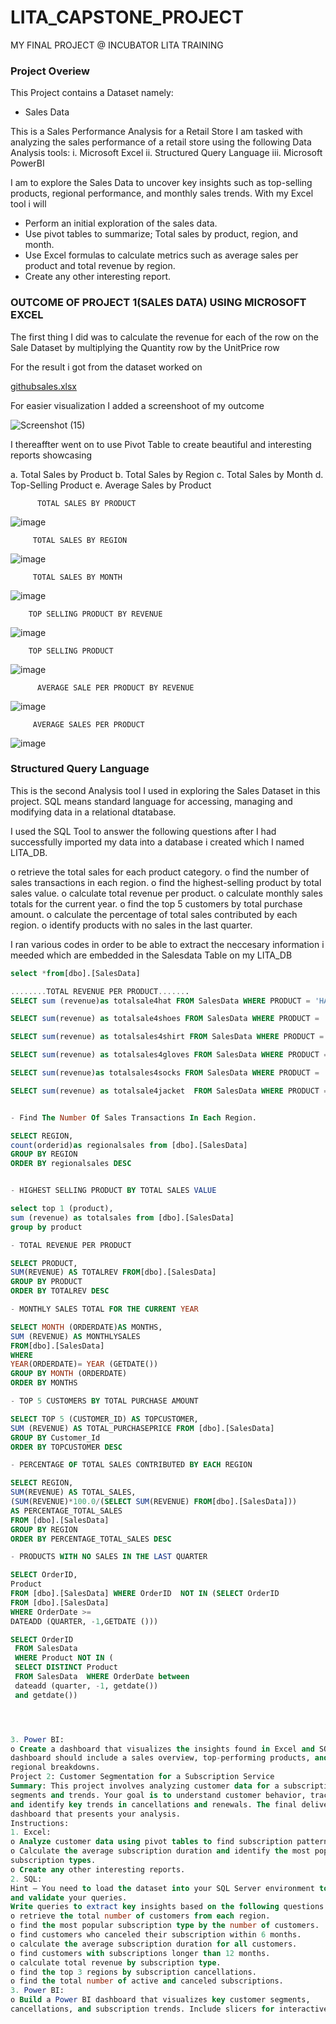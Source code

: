 # LITA_CAPSTONE_PROJECT

MY FINAL PROJECT @ INCUBATOR LITA TRAINING

### Project Overiew

This Project contains a Dataset namely:

- Sales Data

This is a Sales Performance Analysis for a Retail Store
I am tasked with analyzing the sales performance of a retail store using the following Data Analysis tools:
i. Microsoft Excel 
ii. Structured Query Language
iii. Microsoft PowerBI

I am to explore the Sales Data to uncover key insights such as top-selling products, regional
performance, and monthly sales trends. With my Excel tool i will 
- Perform an initial exploration of the sales data.
- Use pivot tables to summarize; Total sales by product, region, and month.
- Use Excel formulas to calculate metrics such as average sales per product and total revenue by region.
- Create any other interesting report.
  
### OUTCOME OF PROJECT 1(SALES DATA) USING MICROSOFT EXCEL 

The first thing I did was to calculate the revenue for each of the row on the Sale Dataset by multiplying the Quantity row by the UnitPrice row

For the result i got from the dataset worked on

[githubsales.xlsx](https://github.com/user-attachments/files/17611792/githubsales.xlsx)


For easier visualization I added a screenshoot of my outcome

![Screenshot (15)](https://github.com/user-attachments/assets/6b361139-27fb-49a5-8d1a-359eec088c9b)

I thereaffter went on to use Pivot Table to create beautiful and interesting reports showcasing 

a. Total Sales by Product
b. Total Sales by Region
c. Total Sales by Month
d. Top-Selling Product
e. Average Sales by Product

          TOTAL SALES BY PRODUCT	
![image](https://github.com/user-attachments/assets/de5a50f4-f34f-4a56-a27f-6c69a39fae66)

         TOTAL SALES BY REGION	
![image](https://github.com/user-attachments/assets/2b3e18a2-0533-4039-b23c-51fff26718e5)


         TOTAL SALES BY MONTH	
![image](https://github.com/user-attachments/assets/786dcd11-3d6b-4e58-afb3-d0c3aa2dd5ac)


        TOP SELLING PRODUCT BY REVENUE					
![image](https://github.com/user-attachments/assets/6947daa6-a0cf-4760-b313-f58ebc403ac4)


        TOP SELLING PRODUCT	
![image](https://github.com/user-attachments/assets/db5ab314-e904-419b-9f0c-e14567f14cfc)


          AVERAGE SALE PER PRODUCT BY REVENUE		
![image](https://github.com/user-attachments/assets/fb6c2837-1dd0-411b-81f0-fb636aa067c6)


         AVERAGE SALES PER PRODUCT		
![image](https://github.com/user-attachments/assets/5e6c2630-bcf2-4e22-b185-a9aca8235802)


### Structured Query Language

This is the second Analysis tool I used in exploring the Sales Dataset in this project. SQL means standard language for accessing, managing and modifying data in a relational dtatabase.

I used the SQL Tool to answer the following questions after I had successfully imported my data into a database i created which I named LITA_DB.

o retrieve the total sales for each product category.
o find the number of sales transactions in each region.
o find the highest-selling product by total sales value.
o calculate total revenue per product.
o calculate monthly sales totals for the current year.
o find the top 5 customers by total purchase amount.
o calculate the percentage of total sales contributed by each region.
o identify products with no sales in the last quarter.

I ran various codes in order to be able to extract the neccesary information i meeded which are embedded in the Salesdata Table on my LITA_DB

```sql
select *from[dbo].[SalesData]

........TOTAL REVENUE PER PRODUCT.......
SELECT sum (revenue)as totalsale4hat FROM SalesData WHERE PRODUCT = 'HAT'

SELECT sum(revenue) as totalsale4shoes FROM SalesData WHERE PRODUCT = 'SHOES'

SELECT sum(revenue) as totalsales4shirt FROM SalesData WHERE PRODUCT = 'SHIRT'

SELECT sum(revenue) as totalsales4gloves FROM SalesData WHERE PRODUCT = 'GLOVES'

SELECT sum(revenue)as totalsales4socks FROM SalesData WHERE PRODUCT = 'SOCKS'

SELECT sum(revenue) as totalsale4jacket  FROM SalesData WHERE PRODUCT = 'JACKET'


- Find The Number Of Sales Transactions In Each Region.

SELECT REGION,
count(orderid)as regionalsales from [dbo].[SalesData] 
GROUP BY REGION
ORDER BY regionalsales DESC


- HIGHEST SELLING PRODUCT BY TOTAL SALES VALUE

select top 1 (product),
sum (revenue) as totalsales from [dbo].[SalesData]
group by product

- TOTAL REVENUE PER PRODUCT

SELECT PRODUCT,
SUM(REVENUE) AS TOTALREV FROM[dbo].[SalesData]
GROUP BY PRODUCT
ORDER BY TOTALREV DESC

- MONTHLY SALES TOTAL FOR THE CURRENT YEAR

SELECT MONTH (ORDERDATE)AS MONTHS,
SUM (REVENUE) AS MONTHLYSALES
FROM[dbo].[SalesData]
WHERE
YEAR(ORDERDATE)= YEAR (GETDATE())
GROUP BY MONTH (ORDERDATE) 
ORDER BY MONTHS

- TOP 5 CUSTOMERS BY TOTAL PURCHASE AMOUNT

SELECT TOP 5 (CUSTOMER_ID) AS TOPCUSTOMER,
SUM (REVENUE) AS TOTAL_PURCHASEPRICE FROM [dbo].[SalesData] 
GROUP BY Customer_Id 
ORDER BY TOPCUSTOMER DESC

- PERCENTAGE OF TOTAL SALES CONTRIBUTED BY EACH REGION

SELECT REGION,
SUM(REVENUE) AS TOTAL_SALES,
(SUM(REVENUE)*100.0/(SELECT SUM(REVENUE) FROM[dbo].[SalesData]))
AS PERCENTAGE_TOTAL_SALES
FROM [dbo].[SalesData] 
GROUP BY REGION
ORDER BY PERCENTAGE_TOTAL_SALES DESC

- PRODUCTS WITH NO SALES IN THE LAST QUARTER

SELECT OrderID,
Product 
FROM [dbo].[SalesData] WHERE OrderID  NOT IN (SELECT OrderID 
FROM [dbo].[SalesData]
WHERE OrderDate >=
DATEADD (QUARTER, -1,GETDATE ()))

SELECT OrderID  
 FROM SalesData 
 WHERE Product NOT IN (
 SELECT DISTINCT Product  
 FROM SalesData  WHERE OrderDate between
 dateadd (quarter, -1, getdate())
 and getdate())




3. Power BI:
o Create a dashboard that visualizes the insights found in Excel and SQL. The
dashboard should include a sales overview, top-performing products, and
regional breakdowns.
Project 2: Customer Segmentation for a Subscription Service
Summary: This project involves analyzing customer data for a subscription service to identify
segments and trends. Your goal is to understand customer behavior, track subscription types,
and identify key trends in cancellations and renewals. The final deliverable is a Power BI
dashboard that presents your analysis.
Instructions:
1. Excel:
o Analyze customer data using pivot tables to find subscription patterns.
o Calculate the average subscription duration and identify the most popular
subscription types.
o Create any other interesting reports.
2. SQL:
Hint – You need to load the dataset into your SQL Server environment to write
and validate your queries.
Write queries to extract key insights based on the following questions.
o retrieve the total number of customers from each region.
o find the most popular subscription type by the number of customers.
o find customers who canceled their subscription within 6 months.
o calculate the average subscription duration for all customers.
o find customers with subscriptions longer than 12 months.
o calculate total revenue by subscription type.
o find the top 3 regions by subscription cancellations.
o find the total number of active and canceled subscriptions.
3. Power BI:
o Build a Power BI dashboard that visualizes key customer segments,
cancellations, and subscription trends. Include slicers for interactive analysis
